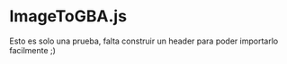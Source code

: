 # ImageToGBA.js

Esto es solo una prueba, falta construir un header para poder importarlo facilmente ;)
